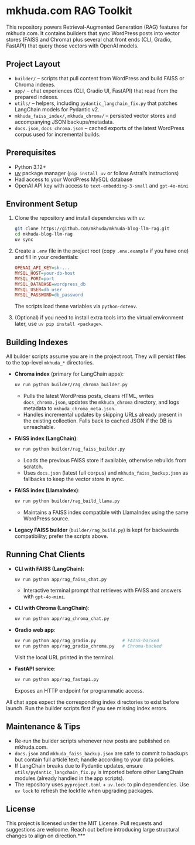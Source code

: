 # mkhuda.com RAG Toolkit

This repository powers Retrieval-Augmented Generation (RAG) features for mkhuda.com. It contains builders that sync WordPress posts into vector stores (FAISS and Chroma) plus several chat front ends (CLI, Gradio, FastAPI) that query those vectors with OpenAI models.

## Project Layout

- `builder/` – scripts that pull content from WordPress and build FAISS or Chroma indexes.
- `app/` – chat experiences (CLI, Gradio UI, FastAPI) that read from the prepared indexes.
- `utils/` – helpers, including `pydantic_langchain_fix.py` that patches LangChain models for Pydantic v2.
- `mkhuda_faiss_index/`, `mkhuda_chroma/` – persisted vector stores and accompanying JSON backups/metadata.
- `docs.json`, `docs_chroma.json` – cached exports of the latest WordPress corpus used for incremental builds.

## Prerequisites

- Python 3.12+
- [uv](https://docs.astral.sh/uv/) package manager (`pip install uv` or follow Astral’s instructions)
- Had access to your WordPress MySQL database
- OpenAI API key with access to `text-embedding-3-small` and `gpt-4o-mini`

## Environment Setup

1. Clone the repository and install dependencies with `uv`:

   ```bash
   git clone https://github.com/mkhuda/mkhuda-blog-llm-rag.git
   cd mkhuda-blog-llm-rag
   uv sync
   ```

2. Create a `.env` file in the project root (copy `.env.example` if you have one) and fill in your credentials:

   ```ini
   OPENAI_API_KEY=sk-...
   MYSQL_HOST=your-db-host
   MYSQL_PORT=port
   MYSQL_DATABASE=wordpress_db
   MYSQL_USER=db_user
   MYSQL_PASSWORD=db_password
   ```

   The scripts load these variables via `python-dotenv`.

3. (Optional) if you need to install extra tools into the virtual environment later, use `uv pip install <package>`.

## Building Indexes

All builder scripts assume you are in the project root. They will persist files to the top-level `mkhuda_*` directories.

- **Chroma index** (primary for LangChain apps):

  ```bash
  uv run python builder/rag_chroma_builder.py
  ```

  - Pulls the latest WordPress posts, cleans HTML, writes `docs_chroma.json`, updates the `mkhuda_chroma` directory, and logs metadata to `mkhuda_chroma_meta.json`.
  - Handles incremental updates by skipping URLs already present in the existing collection. Falls back to cached JSON if the DB is unreachable.

- **FAISS index (LangChain)**:

  ```bash
  uv run python builder/rag_faiss_builder.py
  ```

  - Loads the previous FAISS store if available, otherwise rebuilds from scratch.
  - Uses `docs.json` (latest full corpus) and `mkhuda_faiss_backup.json` as fallbacks to keep the vector store in sync.

- **FAISS index (LlamaIndex)**:

  ```bash
  uv run python builder/rag_build_llama.py
  ```

  - Maintains a FAISS index compatible with LlamaIndex using the same WordPress source.

- **Legacy FAISS builder** (`builder/rag_build.py`) is kept for backwards compatibility; prefer the scripts above.

## Running Chat Clients

- **CLI with FAISS (LangChain)**:

  ```bash
  uv run python app/rag_faiss_chat.py
  ```

  - Interactive terminal prompt that retrieves with FAISS and answers with `gpt-4o-mini`.

- **CLI with Chroma (LangChain)**:

  ```bash
  uv run python app/rag_chroma_chat.py
  ```

- **Gradio web app**:

  ```bash
  uv run python app/rag_gradio.py          # FAISS-backed
  uv run python app/rag_gradio_chroma.py   # Chroma-backed
  ```

  Visit the local URL printed in the terminal.

- **FastAPI service**:

  ```bash
  uv run python app/rag_fastapi.py
  ```

  Exposes an HTTP endpoint for programmatic access.

All chat apps expect the corresponding index directories to exist before launch. Run the builder scripts first if you see missing index errors.

## Maintenance & Tips

- Re-run the builder scripts whenever new posts are published on mkhuda.com.
- `docs.json` and `mkhuda_faiss_backup.json` are safe to commit to backups but contain full article text; handle according to your data policies.
- If LangChain breaks due to Pydantic updates, ensure `utils/pydantic_langchain_fix.py` is imported before other LangChain modules (already handled in the app scripts).
- The repository uses `pyproject.toml` + `uv.lock` to pin dependencies. Use `uv lock` to refresh the lockfile when upgrading packages.

## License

This project is licensed under the MIT License. Pull requests and suggestions are welcome. Reach out before introducing large structural changes to align on direction.***
